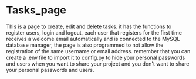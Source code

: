 # Tasks_page
This is a page to create, edit and delete tasks. it has the functions to register users, login and logout, each user that registers for the first time receives a welcome email automatically and is connected to the MySQL database manager, the page is also programmed to not allow the registration of the same username or email address. remember that you can create a .env file to import it to config.py to hide your personal passwords and users when you want to share your project and you don't want to share your personal passwords and users.

